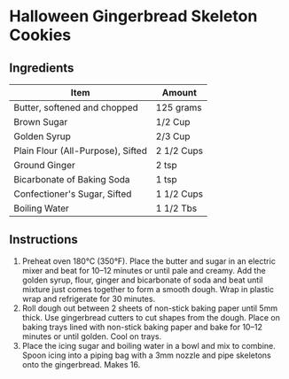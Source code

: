 # Halloween Gingerbread Skeleton Cookies

## Ingredients
| **Item**                          | **Amount** |
| --------------------------------- | ---------- |
| Butter, softened and chopped      | 125 grams  |
| Brown Sugar                       | 1/2 Cup    |
| Golden Syrup                      | 2/3 Cup    |
| Plain Flour (All-Purpose), Sifted | 2 1/2 Cups |
| Ground Ginger                     | 2 tsp      |
| Bicarbonate of Baking Soda        | 1 tsp      |
| Confectioner's Sugar, Sifted      | 1 1/2 Cups |
| Boiling Water                     | 1 1/2 Tbs  |

## Instructions
1. Preheat oven 180°C (350°F). Place the butter and sugar in an electric mixer and beat for 10–12 minutes or until pale and creamy. Add the golden syrup, flour, ginger and bicarbonate of soda and beat until mixture just comes together to form a smooth dough. Wrap in plastic wrap and refrigerate for 30 minutes.
2. Roll dough out between 2 sheets of non-stick baking paper until 5mm thick. Use gingerbread cutters to cut shapes from the dough. Place on baking trays lined with non-stick baking paper and bake for 10–12 minutes or until golden. Cool on trays.
3. Place the icing sugar and boiling water in a bowl and mix to combine. Spoon icing into a piping bag with a 3mm nozzle and pipe skeletons onto the gingerbread. Makes 16.

